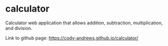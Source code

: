 # calculator

Calculator web application that allows addition, subtraction, multiplication, and division. 

Link to github page: https://cody-andrews.github.io/calculator/

